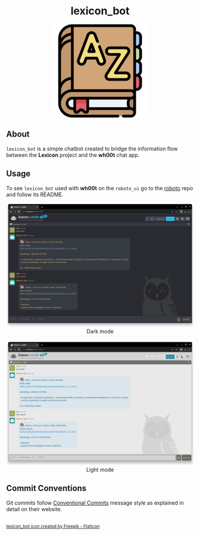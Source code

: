 <h1 align="center">lexicon_bot</h1>

<div align="center">
	<img src="assets/lexicon_bot.png" width="250" title="lexicon logo">
</div>

## About
`lexicon_bot` is a simple chatbot created to bridge the information flow between the **Lexicon** project and the **wh00t** chat app.

## Usage
To see `lexicon_bot` used with **wh00t** on the `roboto_ui` go to the [roboto](https://github.com/roboto84/roboto) repo and follow its README.

<div align="center">
	<img src="assets/lexicon_bot_1.png" title="lexicon_bot dark mode">
    <br/>
    Dark mode
    <br/><br/>
    <img src="assets/lexicon_bot_2.png" title="lexicon_bot light mode">
    <br/>
    Light mode
</div>

## Commit Conventions
Git commits follow [Conventional Commits](https://www.conventionalcommits.org) message style as explained in detail on their website.

<br/>
<sup>
    <a href="https://www.flaticon.com/free-icons/dictionary" title="dictionary icons">
        lexicon_bot icon created by Freepik - Flaticon
    </a>
</sup>
